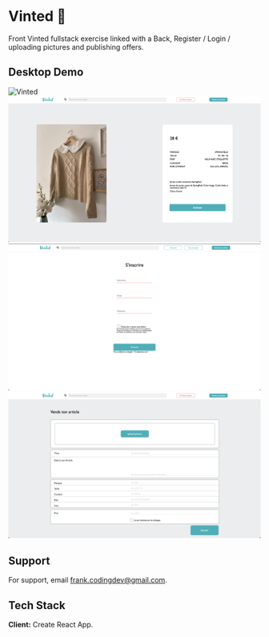 # Vinted 🧦

Front Vinted fullstack exercise linked with a Back,
Register / Login / uploading pictures and publishing offers.

## Desktop Demo

![Vinted](./src/assets/Vinted.png)
![Vinted](./src/assets/Vinted-Product.png)
![Vinted](./src/assets/Vinted-Register.png)
![Vinted](./src/assets/Vinted-Publish.png)

## Support

For support, email frank.codingdev@gmail.com.

## Tech Stack

**Client:** Create React App.
